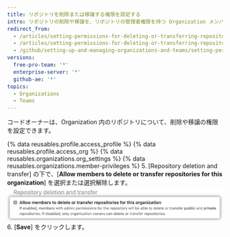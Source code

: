 ```yaml
---
title: リポジトリを削除または移譲する権限を設定する
intro: リポジトリの削除や移譲を、リポジトリの管理者権限を持つ Organization メンバーに許可したり、Organization のオーナーのみがリポジトリを削除や移譲できるよう制限したりできます。
redirect_from:
  - /articles/setting-permissions-for-deleting-or-transferring-repositories-in-your-organization/
  - /articles/setting-permissions-for-deleting-or-transferring-repositories
  - /github/setting-up-and-managing-organizations-and-teams/setting-permissions-for-deleting-or-transferring-repositories
versions:
  free-pro-team: '*'
  enterprise-server: '*'
  github-ae: '*'
topics:
  - Organizations
  - Teams
---
```


コードオーナーは、Organization 内のリポジトリについて、削除や移譲の権限を設定できます。

{% data reusables.profile.access_profile %}
{% data reusables.profile.access_org %}
{% data reusables.organizations.org_settings %}
{% data reusables.organizations.member-privileges %}
5. [Repository deletion and transfer] の下で、[**Allow members to delete or transfer repositories for this organization**] を選択または選択解除します。 ![リポジトリの削除をメンバーに許可するためのチェックボックス](/assets/images/help/organizations/disallow-members-to-delete-repositories.png)
6. [**Save**] をクリックします。
